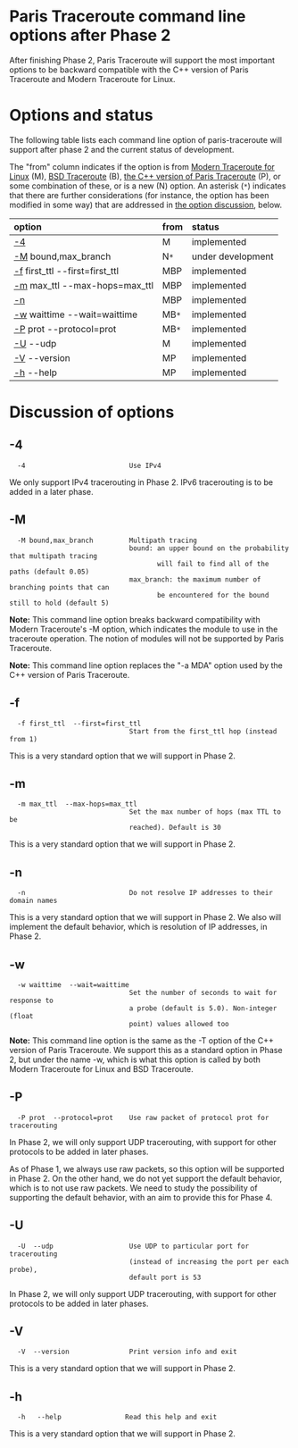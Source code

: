 # Paris Traceroute command line options after Phase 2 #

After finishing Phase 2, Paris Traceroute will support the most important options to be backward compatible with the C++ version of Paris Traceroute and Modern Traceroute for Linux.


# Options and status #

The following table lists each command line option of paris-traceroute will support after phase 2 and the current status of development.

The "from" column indicates if the option is from [Modern Traceroute for Linux](BackwardCompatibilityModernInput.md) (M), [BSD Traceroute](BackwardCompatibilityBSDInput.md) (B), [the C++ version of Paris Traceroute](BackwardCompatibilityCppInput.md) (P), or some combination of these, or is a new (N) option. An asterisk (`*`) indicates that there are further considerations (for instance, the option has been modified in some way) that are addressed in [the option discussion](ParisTraceroutePhase2#Discussion_of_options.md), below.

| **option** | **from** | **status**|
|:-----------|:---------|:----------|
| [-4](#-4.md) | M | implemented |
| [-M](#-M.md) bound,max\_branch | N`*` | under development |
| [-f](#-f.md) first\_ttl  --first=first\_ttl | MBP | implemented |
| [-m](#-m.md) max\_ttl  --max-hops=max\_ttl | MBP |  implemented |
| [-n](#-n.md) | MBP | implemented |
| [-w](#-w.md) waittime  --wait=waittime | MB`*` | implemented |
| [-P](#-P.md) prot  --protocol=prot | MB`*` | implemented |
| [-U](#-U.md)  --udp| M | implemented |
| [-V](#-V.md)  --version | MP | implemented |
| [-h](#-h.md) --help| MP | implemented |


# Discussion of options #

## -4 ##

```
  -4                          Use IPv4
```

We only support IPv4 tracerouting in Phase 2. IPv6 tracerouting is to be added in a later phase.

## -M ##
```
  -M bound,max_branch         Multipath tracing
                              bound: an upper bound on the probability that multipath tracing
                                     will fail to find all of the paths (default 0.05)
                              max_branch: the maximum number of branching points that can
                                     be encountered for the bound still to hold (default 5)
```

**Note:** This command line option breaks backward compatibility with Modern Traceroute's -M option, which indicates the module to use in the traceroute operation. The notion of modules will not be supported by Paris Traceroute.

**Note:** This command line option replaces the "-a MDA" option used by the C++ version of Paris Traceroute.

## -f ##

```
  -f first_ttl  --first=first_ttl
                              Start from the first_ttl hop (instead from 1)
```

This is a very standard option that we will support in Phase 2.

## -m ##

```
  -m max_ttl  --max-hops=max_ttl
                              Set the max number of hops (max TTL to be
                              reached). Default is 30
```

This is a very standard option that we will support in Phase 2.

## -n ##

```
  -n                          Do not resolve IP addresses to their domain names
```

This is a very standard option that we will support in Phase 2. We also will implement the default behavior, which is resolution of IP addresses, in Phase 2.

## -w ##

```
  -w waittime  --wait=waittime
                              Set the number of seconds to wait for response to
                              a probe (default is 5.0). Non-integer (float
                              point) values allowed too
```

**Note:** This command line option is the same as the -T option of the C++ version of Paris Traceroute. We support this as a standard option in Phase 2, but under the name -w, which is what this option is called by both Modern Traceroute for Linux and BSD Traceroute.

## -P ##

```
  -P prot  --protocol=prot    Use raw packet of protocol prot for tracerouting
```

In Phase 2, we will only support UDP tracerouting, with support for other protocols to be added in later phases.

As of Phase 1, we always use raw packets, so this option will be supported in Phase 2. On the other hand, we do not yet support the default behavior, which is to not use raw packets. We need to study the possibility of supporting the default behavior, with an aim to provide this for Phase 4.


## -U ##

```
  -U  --udp                   Use UDP to particular port for tracerouting
                              (instead of increasing the port per each probe),
                              default port is 53
```

In Phase 2, we will only support UDP tracerouting, with support for other protocols to be added in later phases.

## -V ##

```
  -V  --version               Print version info and exit
```

This is a very standard option that we will support in Phase 2.

## -h ##

```
  -h   --help                Read this help and exit
```

This is a very standard option that we will support in Phase 2.